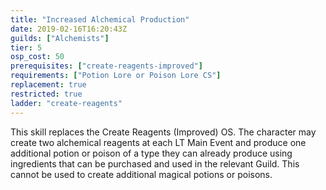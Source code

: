 ```yaml
---
title: "Increased Alchemical Production"
date: 2019-02-16T16:20:43Z
guilds: ["Alchemists"]
tier: 5
osp_cost: 50
prerequisites: ["create-reagents-improved"]
requirements: ["Potion Lore or Poison Lore CS"]
replacement: true
restricted: true
ladder: "create-reagents"
---
```

This skill replaces the Create Reagents (Improved) OS. The character may create two alchemical reagents at each LT Main Event and produce one additional potion or poison of a type they can already produce using ingredients that can be purchased and used in the relevant Guild. This cannot be used to create additional magical potions or poisons.